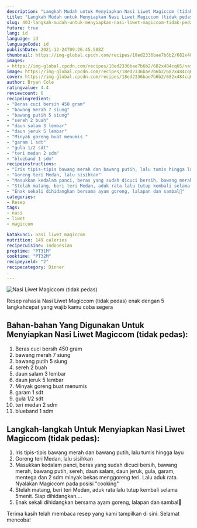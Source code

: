 ```yaml
---
description: "Langkah Mudah untuk Menyiapkan Nasi Liwet Magiccom (tidak pedas) Anti Gagal"
title: "Langkah Mudah untuk Menyiapkan Nasi Liwet Magiccom (tidak pedas) Anti Gagal"
slug: 403-langkah-mudah-untuk-menyiapkan-nasi-liwet-magiccom-tidak-pedas-anti-gagal
future: true
lang: id
language: id
languageCode: id
publishDate: 2021-12-24T09:26:45.508Z 
thumbnail: https://img-global.cpcdn.com/recipes/18ed2336bae7b6b2/682x484cq65/nasi-liwet-magiccom-tidak-pedas-foto-resep-utama.png
images:
- https://img-global.cpcdn.com/recipes/18ed2336bae7b6b2/682x484cq65/nasi-liwet-magiccom-tidak-pedas-foto-resep-utama.png
image: https://img-global.cpcdn.com/recipes/18ed2336bae7b6b2/682x484cq65/nasi-liwet-magiccom-tidak-pedas-foto-resep-utama.png
cover: https://img-global.cpcdn.com/recipes/18ed2336bae7b6b2/682x484cq65/nasi-liwet-magiccom-tidak-pedas-foto-resep-utama.png
author: Bryan Cole
ratingvalue: 4.4
reviewcount: 6
recipeingredient:
- "Beras cuci bersih 450 gram"
- "bawang merah 7 siung"
- "bawang putih 5 siung"
- "sereh 2 buah"
- "daun salam 3 lembar"
- "daun jeruk 5 lembar"
- "Minyak goreng buat menumis "
- "garam 1 sdt"
- "gula 1/2 sdt"
- "teri medan 2 sdm"
- "blueband 1 sdm"
recipeinstructions:
- "Iris tipis-tipis bawang merah dan bawang putih, lalu tumis hingga layu"
- "Goreng teri Medan, lalu sisihkan"
- "Masukkan kedalam panci, beras yang sudah dicuci bersih, bawang merah, bawang putih, sereh, daun salam, daun jeruk, gula, garam, mentega dan 2 sdm minyak bekas menggoreng teri. Lalu aduk rata. Nyalakan Magiccom pada posisi &#34;cooking&#34;"
- "Stelah matang, beri teri Medan, aduk rata lalu tutup kembali selama 5menit. Siap dihidangkan...."
- "Enak sekali dihidangkan bersama ayam goreng, lalapan dan sambal🥰"
categories:
- Resep
tags:
- nasi
- liwet
- magiccom

katakunci: nasi liwet magiccom 
nutrition: 149 calories
recipecuisine: Indonesian
preptime: "PT31M"
cooktime: "PT32M"
recipeyield: "2"
recipecategory: Dinner
. 
---
```



![Nasi Liwet Magiccom (tidak pedas)](https://img-global.cpcdn.com/recipes/18ed2336bae7b6b2/682x484cq65/nasi-liwet-magiccom-tidak-pedas-foto-resep-utama.png)

Resep rahasia Nasi Liwet Magiccom (tidak pedas)  enak dengan 5 langkahcepat yang wajib kamu coba segera

<!--inarticleads1-->

## Bahan-bahan Yang Digunakan Untuk Menyiapkan Nasi Liwet Magiccom (tidak pedas):

1. Beras cuci bersih 450 gram
1. bawang merah 7 siung
1. bawang putih 5 siung
1. sereh 2 buah
1. daun salam 3 lembar
1. daun jeruk 5 lembar
1. Minyak goreng buat menumis 
1. garam 1 sdt
1. gula 1/2 sdt
1. teri medan 2 sdm
1. blueband 1 sdm



<!--inarticleads2-->

## Langkah-langkah Untuk Menyiapkan Nasi Liwet Magiccom (tidak pedas):

1. Iris tipis-tipis bawang merah dan bawang putih, lalu tumis hingga layu
1. Goreng teri Medan, lalu sisihkan
1. Masukkan kedalam panci, beras yang sudah dicuci bersih, bawang merah, bawang putih, sereh, daun salam, daun jeruk, gula, garam, mentega dan 2 sdm minyak bekas menggoreng teri. Lalu aduk rata. Nyalakan Magiccom pada posisi &#34;cooking&#34;
1. Stelah matang, beri teri Medan, aduk rata lalu tutup kembali selama 5menit. Siap dihidangkan....
1. Enak sekali dihidangkan bersama ayam goreng, lalapan dan sambal🥰




Terima kasih telah membaca resep yang kami tampilkan di sini. Selamat mencoba!
